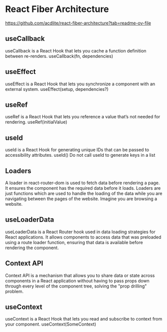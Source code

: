 # React Fiber Architecture
https://github.com/acdlite/react-fiber-architecture?tab=readme-ov-file


## useCallback
useCallback is a React Hook that lets you cache a function definition between re-renders. 
useCallback(fn, dependencies)

## useEffect
useEffect is a React Hook that lets you synchronize a component with an external system. 
useEffect(setup, dependencies?)

## useRef
useRef is a React Hook that lets you reference a value that’s not needed for rendering. 
useRef(initialValue)

## useId
useId is a React Hook for generating unique IDs that can be passed to accessibility attributes. 
useId() 
Do not call useId to generate keys in a list

## Loaders
A loader in react-router-dom is used to fetch data before rendering a page. It ensures the component has the required data before it loads. 
Loaders are just functions which are used to handle the loading of the data while you are navigating between the pages of the website. Imagine you are browsing a website.

## useLoaderData
useLoaderData is a React Router hook used in data loading strategies for React applications. It allows components to access data that was preloaded using a route loader function, ensuring that data is available before rendering the component.

## Context API
Context API is a mechanism that allows you to share data or state across components in a React application without having to pass props down through every level of the component tree, solving the "prop drilling" problem. 

## useContext
useContext is a React Hook that lets you read and subscribe to context from your component. 
useContext(SomeContext)